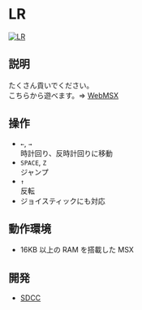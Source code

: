 # LR

[![LR](http://img.youtube.com/vi/cIgNR0fq54I/0.jpg)](https://www.youtube.com/watch?v=cIgNR0fq54I)

## 説明
たくさん貢いでください。<br>
こちらから遊べます。⇒  [WebMSX](http://webmsx.org/?MACHINE=MSX1J&PRESETS=SCC2&ROM=https://github.com/CoBinee/lr-msx/raw/main/rom/LR.ROM)

## 操作
- `←`, `→`<br>時計回り、反時計回りに移動
- `SPACE`, `Z`<br>ジャンプ
- `↑`<br>反転
- ジョイスティックにも対応

## 動作環境
- 16KB 以上の RAM を搭載した MSX

## 開発
- [SDCC](https://sdcc.sourceforge.net)
